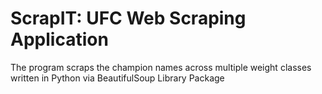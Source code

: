 # ScrapIT: UFC Web Scraping Application

The program scraps the champion names across multiple weight classes written in Python via BeautifulSoup Library Package
